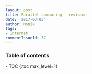 ```yaml
---
layout: post
title: Parallel computing - revision
date: '2017-03-05'
author: Monik
tags:
- Internet
commentIssueId: 37
---
```

<div class="bg-info panel-body" markdown="1">
 
</div>

<h3>Table of contents</h3>
- TOC
{:toc max_level=1}

